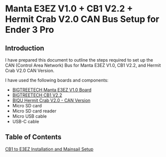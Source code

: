 # Manta E3EZ V1.0 + CB1 V2.2 + Hermit Crab V2.0 CAN Bus Setup for Ender 3 Pro
## Introduction
I have prepared this document to outline the steps required to set up the CAN (Control Area Network) Bus for Manta E3EZ V1.0, CB1 V2.2, and Hermit Crab V2.0 CAN Version.

I have used the following boards and components:
- [BIGTREETECH Manta E3EZ V1.0 Board](https://biqu.equipment/products/bigtreetech-manta-e3ez-v1-0-for-ender3-ender3pro-ender5 "BIGTREETECH Manta E3EZ V1.0")
- [BIGTREETECH CB1 V2.2](https://biqu.equipment/products/pi4b-adapter-v1-0?variant=40353646051426 "BIGTREETECH CB1 V2.2")
- [BIQU Hermit Crab V2.0 - CAN Version](https://biqu.equipment/products/biqu-hermit-crab-v2-0-quick-change-extruder-hotend-tool-for-3d-printing?variant=40703888883810 "BIQU Hermit Crab V2.0 - CAN Version")
- Micro SD card
- Micro SD card reader
- Micro USB cable
- USB-C cable

## Table of Contents
[CB1 to E3EZ Installation and Mainsail Setup](https://github.com/CanBayraktarkatal/MantaE3EZ-with-CB1-and-HermitCrab2-CANBus-setup-for-Ender3Pro/blob/main/CB1%20to%20E3EZ%20Installation%20and%20Mainsail%20Setup.md "CB1 to E3EZ Installation and Mainsail Setup")
